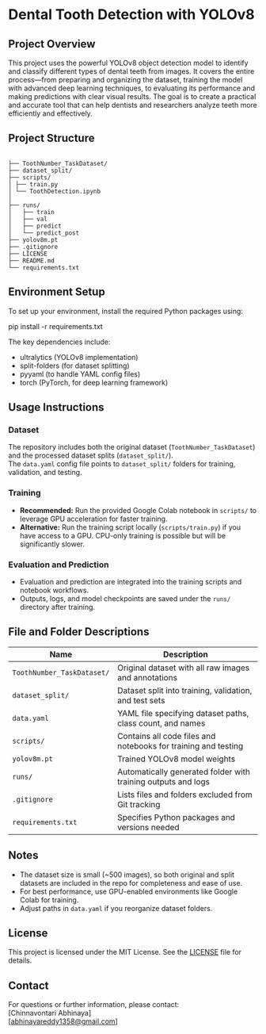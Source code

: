 # Dental Tooth Detection with YOLOv8

## Project Overview
This project uses the powerful YOLOv8 object detection model to identify and classify different types of dental teeth from images. It covers the entire process—from preparing and organizing the dataset, training the model with advanced deep learning techniques, to evaluating its performance and making predictions with clear visual results. The goal is to create a practical and accurate tool that can help dentists and researchers analyze teeth more efficiently and effectively.


## Project Structure

```

├── ToothNumber_TaskDataset/
├── dataset_split/
├── scripts/
│ ├── train.py
│ └── ToothDetection.ipynb
│
├── runs/
│   ├── train
│   ├── val
│   ├── predict
│   └── predict_post
├── yolov8m.pt
├── .gitignore
├── LICENSE
├── README.md
└── requirements.txt

```


## Environment Setup
To set up your environment, install the required Python packages using:

pip install -r requirements.txt

The key dependencies include:
- ultralytics (YOLOv8 implementation)  
- split-folders (for dataset splitting)  
- pyyaml (to handle YAML config files)  
- torch (PyTorch, for deep learning framework)  

## Usage Instructions

### Dataset
The repository includes both the original dataset (`ToothNumber_TaskDataset`) and the processed dataset splits (`dataset_split/`).  
The `data.yaml` config file points to `dataset_split/` folders for training, validation, and testing.

### Training

- **Recommended:** Run the provided Google Colab notebook in `scripts/` to leverage GPU acceleration for faster training.  
- **Alternative:** Run the training script locally (`scripts/train.py`) if you have access to a GPU. CPU-only training is possible but will be significantly slower.


### Evaluation and Prediction

- Evaluation and prediction are integrated into the training scripts and notebook workflows.  
- Outputs, logs, and model checkpoints are saved under the `runs/` directory after training.

## File and Folder Descriptions

| Name                        | Description                                                  |
|-----------------------------|--------------------------------------------------------------|
| `ToothNumber_TaskDataset/`  | Original dataset with all raw images and annotations         |
| `dataset_split/`            | Dataset split into training, validation, and test sets       |
| `data.yaml`                 | YAML file specifying dataset paths, class count, and names   |
| `scripts/`                  | Contains all code files and notebooks for training and testing |
| `yolov8m.pt`                | Trained YOLOv8 model weights                                  |
| `runs/`                     | Automatically generated folder with training outputs and logs |
| `.gitignore`                | Lists files and folders excluded from Git tracking           |
| `requirements.txt`          | Specifies Python packages and versions needed                 |

## Notes

- The dataset size is small (~500 images), so both original and split datasets are included in the repo for completeness and ease of use.  
- For best performance, use GPU-enabled environments like Google Colab for training.  
- Adjust paths in `data.yaml` if you reorganize dataset folders.

## License

This project is licensed under the MIT License. See the [LICENSE](LICENSE) file for details.

## Contact

For questions or further information, please contact:   
[Chinnavontari Abhinaya]  
[abhinayareddy1358@gmail.com]  
